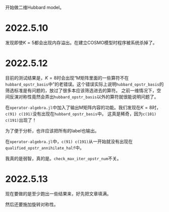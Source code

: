 开始做二维Hubbard model。

# 2022.5.10

发现即使$K=5$都会出现内存溢出。在建立COSMO模型时程序被系统杀掉了。

# 2022.5.12

目前的测试结果是，$K=8$时会出现“M矩阵里面的一些算符不在`hubbard_opstr_basis`中”的老错误。这个错误实际上说明`hubbard_opstr_basis`的筛选标准是有问题的，放过了很多本应该筛选进去的算符。
之前一维情况下，空间反演对称性竟然会弄出`hubbard_opstr_basis`以外的算符就很能说明问题了。

在`operator-algebra.jl`中加入了输出M矩阵内容的功能。我们发现在$K=8$时，`c(91) c(191)`没有出现在`hubbard_opstr_basis`中。
这真是稀奇，因为`c(101) c(191)`出现了！

为了便于分析，也许应该把所有的label也输出。

在`operator-algebra.jl`中，`c(91) c(191)`从一开始就没有出现在`qualified_opstr_annihilate_half`中。

我真的是弱智，真的是。`check_max_iter_opstr_num`不关。

# 2022.5.13

现在要做的是至少跑出一些结果来，好先把文章填满。

然后还要施加旋转对称性。